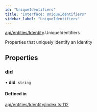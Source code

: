 ```yaml
---
id: "UniqueIdentifiers"
title: "Interface: UniqueIdentifiers"
sidebar_label: "UniqueIdentifiers"
---
```


[api/entities/Identity](../../../../../modules/API/Entities/Identity/Identity.md).UniqueIdentifiers

Properties that uniquely identify an Identity

## Properties

### did

• **did**: `string`

#### Defined in

[api/entities/Identity/index.ts:112](https://github.com/PolymeshAssociation/polymesh-sdk/blob/88db4a911/src/api/entities/Identity/index.ts#L112)
